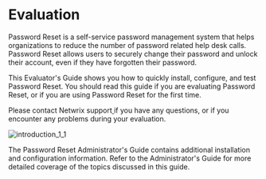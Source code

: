 # Evaluation

Password Reset is a self-service password management system that helps organizations to reduce the
number of password related help desk calls. Password Reset allows users to securely change their
password and unlock their account, even if they have forgotten their password.

This Evaluator's Guide shows you how to quickly install, configure, and test Password Reset. You
should read this guide if you are evaluating Password Reset, or if you are using Password Reset for
the first time.

Please contact Netwrix support[ ](mailto:support@anixis.com)if you have any questions, or if you
encounter any problems during your evaluation.

![introduction_1_1](/img/versioned_docs/passwordpolicyenforcer_10.2/password_reset/evaluation/introduction_1_1.webp)

The Password Reset Administrator's Guide contains additional installation and configuration
information. Refer to the Administrator's Guide for more detailed coverage of the topics discussed
in this guide.
